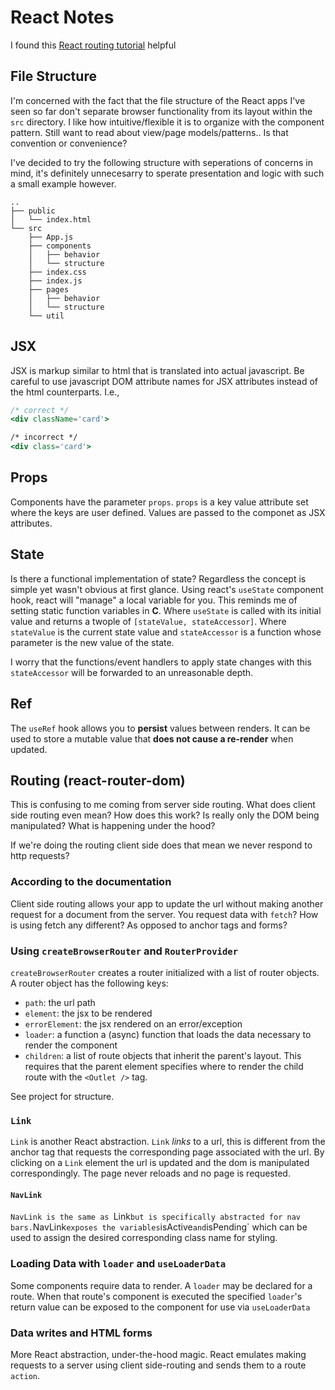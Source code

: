 # React Notes

I found this [React routing tutorial](https://reactrouter.com/en/main/start/tutorial) helpful

## File Structure

I'm concerned with the fact that the file structure of the React apps I've seen so far don't separate browser functionality from its layout within the `src` directory. I like how intuitive/flexible it is to organize with the component pattern. Still want to read about view/page models/patterns.. Is that convention or convenience?

I've decided to try the following structure with seperations of concerns in mind, it's definitely unnecesarry to sperate presentation and logic with such a small example however.

```
..
├── public
│   └── index.html
└── src
    ├── App.js
    ├── components
    │   ├── behavior
    │   └── structure
    ├── index.css
    ├── index.js
    ├── pages
    │   ├── behavior
    │   └── structure
    └── util
```

## JSX

JSX is markup similar to html that is translated into actual javascript. Be careful to use javascript DOM attribute names for JSX attributes instead of the html counterparts. I.e.,

```jsx
/* correct */
<div className='card'>

/* incorrect */
<div class='card'>
```

## Props

Components have the parameter `props`. `props` is a key value attribute set where the keys are user defined. Values are passed to the componet as JSX attributes.

## State

Is there a functional implementation of state? Regardless the concept is simple yet wasn't obvious at first glance. Using react's `useState` component hook, react will "manage" a local variable for you. This reminds me of setting static function variables in **C**. Where `useState` is called with its initial value and returns a twople of `[stateValue, stateAccessor]`. Where `stateValue` is the current state value and `stateAccessor` is a function whose parameter is the new value of the state.

I worry that the functions/event handlers to apply state changes with this `stateAccessor` will be forwarded to an unreasonable depth.

## Ref

The `useRef` hook allows you to **persist** values between renders. It can be used to store a mutable value that **does not cause a re-render** when updated.

## Routing (react-router-dom)

This is confusing to me coming from server side routing. What does client side routing even mean? How does this work? Is really only the DOM being manipulated? What is happening under the hood?

If we're doing the routing client side does that mean we never respond to http requests?

### According to the documentation

Client side routing allows your app to update the url without making another request for a document from the server. You request data with `fetch`? How is using fetch any different? As opposed to anchor tags and forms?

### Using `createBrowserRouter` and `RouterProvider`

`createBrowserRouter` creates a router initialized with a list of router objects. A router object has the following keys:

-   `path`: the url path
-   `element`: the jsx to be rendered
-   `errorElement`: the jsx rendered on an error/exception
-   `loader`: a function a (async) function that loads the data necessary to render the component
-   `children`: a list of route objects that inherit the parent's layout. This requires that the parent element specifies where to render the child route with the `<Outlet />` tag.

See project for structure.

### `Link`

`Link` is another React abstraction. `Link` _links_ to a url, this is different from the anchor tag that requests the corresponding page associated with the url. By clicking on a `Link` element the url is updated and the dom is manipulated correspondingly. The page never reloads and no page is requested.

#### `NavLink`

`NavLink is the same as `Link`but is specifically abstracted for nav bars.`NavLink`exposes the variables`isActive`and`isPending` which can be used to assign the desired corresponding class name for styling.

### Loading Data with `loader` and `useLoaderData`

Some components require data to render. A `loader` may be declared for a route. When that route's component is executed the specified `loader`'s return value can be exposed to the component for use via `useLoaderData`

### Data writes and HTML forms

More React abstraction, under-the-hood magic. React emulates making requests to a server using client side-routing and sends them to a route `action`.
